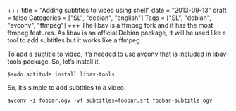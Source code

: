 +++
title = "Adding subtitles to video using shell"
date = "2013-09-13"
draft = false
Categories = ["SL", "debian", "english"]
Tags = ["SL", "debian", "avconv", "ffmpeg"]
+++
The libav is a ffmpeg fork and it has the most ffmpeg features. As libav
is an official Debian package, it will be used like a tool to add
subtitles but it works like a ffmpeg.

To add a subtitle to video, it’s needed to use avconv that is included
in libav-tools package. So, let’s install it.

```
$sudo aptitude install libav-tools
```

So, it’s simple to add subtitles to a video.

```
avconv -i foobar.ogv -vf subtitles=foobar.srt foobar-subtitle.ogv
```
